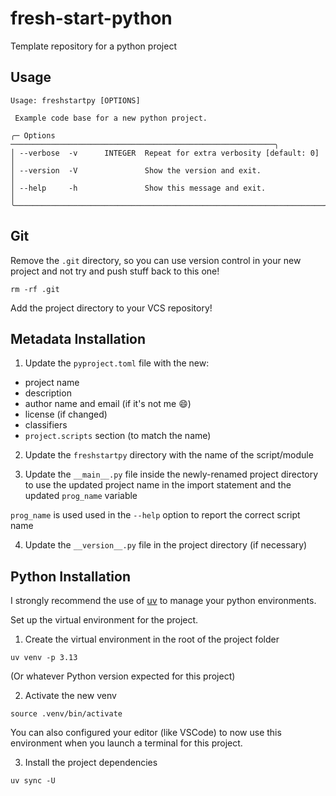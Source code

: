 # fresh-start-python

Template repository for a python project

## Usage

```
Usage: freshstartpy [OPTIONS]

 Example code base for a new python project.

╭─ Options ───────────────────────────────────────────────────────────╮
│ --verbose  -v      INTEGER  Repeat for extra verbosity [default: 0] │
│ --version  -V               Show the version and exit.              │
│ --help     -h               Show this message and exit.             │
╰─────────────────────────────────────────────────────────────────────╯
```

## Git

Remove the `.git` directory, so you can use version control in your new project and not try and push stuff back to this one!

```shell
rm -rf .git
```

Add the project directory to your VCS repository!

## Metadata Installation

1. Update the `pyproject.toml` file with the new:
 - project name
 - description
 - author name and email (if it's not me 😄️)
 - license (if changed)
 - classifiers
 - `project.scripts` section (to match the name)

2. Update the `freshstartpy` directory with the name of the script/module

3. Update the `__main__.py` file inside the newly-renamed project directory to use the updated project name in the import statement and the updated `prog_name` variable

`prog_name` is used used in the `--help` option to report the correct script name

4. Update the `__version__.py` file in the project directory (if necessary)

## Python Installation

I strongly recommend the use of [uv](https://docs.astral.sh/uv/) to manage your python environments.

Set up the virtual environment for the project.

1. Create the virtual environment in the root of the project folder

```shell
uv venv -p 3.13
```
(Or whatever Python version expected for this project)

2. Activate the new venv

```shell
source .venv/bin/activate
```

You can also configured your editor (like VSCode) to now use this environment when you launch a terminal for this project.

3. Install the project dependencies

```shell
uv sync -U
```
